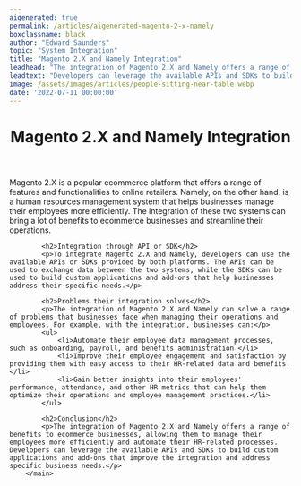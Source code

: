 ```yaml
---
aigenerated: true
permalink: /articles/aigenerated-magento-2-x-namely
boxclassname: black
author: "Edward Saunders"
topic: "System Integration"
title: "Magento 2.X and Namely Integration"
leadhead: "The integration of Magento 2.X and Namely offers a range of benefits to ecommerce businesses, allowing them to manage their employees more efficiently and automate their HR-related processes"
leadtext: "Developers can leverage the available APIs and SDKs to build custom applications and add-ons that improve the integration and address specific business needs."
image: /assets/images/articles/people-sitting-near-table.webp
date: '2022-07-11 00:00:00'
---
```

<div class="arttext">		<header>
			<h1>Magento 2.X and Namely Integration</h1>
		</header>
		<main>
			<p>Magento 2.X is a popular ecommerce platform that offers a range of features and functionalities to online retailers. Namely, on the other hand, is a human resources management system that helps businesses manage their employees more efficiently. The integration of these two systems can bring a lot of benefits to ecommerce businesses and streamline their operations.</p>
			
			<h2>Integration through API or SDK</h2>
			<p>To integrate Magento 2.X and Namely, developers can use the available APIs or SDKs provided by both platforms. The APIs can be used to exchange data between the two systems, while the SDKs can be used to build custom applications and add-ons that help businesses address their specific needs.</p>
			
			<h2>Problems their integration solves</h2>
			<p>The integration of Magento 2.X and Namely can solve a range of problems that businesses face when managing their operations and employees. For example, with the integration, businesses can:</p>
			<ul>
				<li>Automate their employee data management processes, such as onboarding, payroll, and benefits administration.</li>
				<li>Improve their employee engagement and satisfaction by providing them with easy access to their HR-related data and benefits.</li>
				<li>Gain better insights into their employees' performance, attendance, and other HR metrics that can help them optimize their operations and employee management practices.</li>
			</ul>
			
			<h2>Conclusion</h2>
			<p>The integration of Magento 2.X and Namely offers a range of benefits to ecommerce businesses, allowing them to manage their employees more efficiently and automate their HR-related processes. Developers can leverage the available APIs and SDKs to build custom applications and add-ons that improve the integration and address specific business needs.</p>
		</main>
</div>